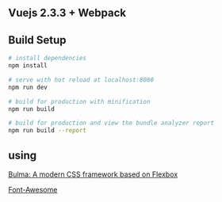 ##  Vuejs 2.3.3 + Webpack 

## Build Setup

``` bash
# install dependencies
npm install

# serve with hot reload at localhost:8080
npm run dev

# build for production with minification
npm run build

# build for production and view the bundle analyzer report
npm run build --report
```

## using

[Bulma: A modern CSS framework based on Flexbox](http://bulma.io/documentation/overview/start/)

[Font-Awesome](http://fontawesome.io/icons/)
